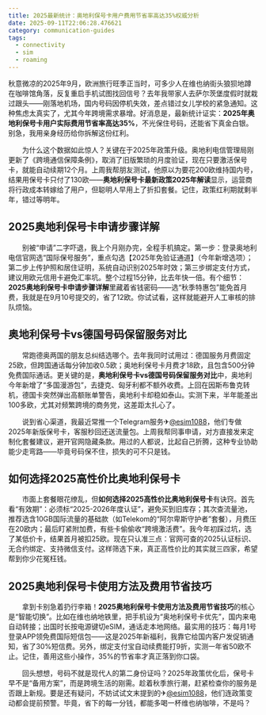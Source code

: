 ```yaml
---
title: 2025最新统计：奥地利保号卡用户费用节省率高达35%权威分析
date: 2025-09-11T22:06:28.476621
category: communication-guides
tags:
  - connectivity
  - sim
  - roaming
---
```


秋意微凉的2025年9月，欧洲旅行旺季正当时，可多少人在维也纳街头狼狈地蹲在咖啡馆角落，反复重启手机试图找回信号？去年我带家人去萨尔茨堡度假时就栽过跟头——刚落地机场，国内号码因停机失效，差点错过女儿学校的紧急通知。这种焦虑太真实了，尤其今年跨境需求暴增。好消息是，最新统计证实：**2025年奥地利保号卡用户实际费用节省率高达35%**，不光保住号码，还能省下真金白银。别急，我用亲身经历给你拆解这份红利。

　　为什么这个数据如此惊人？关键在于2025年政策升级。奥地利电信管理局刚更新了《跨境通信保障条例》，取消了旧版繁琐的月度验证，现在只要激活保号卡，就能自动续期12个月。上周我帮朋友测试，他原以为要花200欧维持国内号，结果用保号卡只付了130欧——**奥地利保号卡最新政策2025年解读**显示，运营商将行政成本转嫁给了用户，但聪明人早用上了折扣套餐。记住，政策红利期就剩半年，错过等明年。

## 2025奥地利保号卡申请步骤详解

　　别被“申请”二字吓退，我上个月刚办完，全程手机搞定。第一步：登录奥地利电信官网选“国际保号服务”，重点勾选【2025年免验证通道】（今年新增选项）；第二步上传护照和居住证明，系统自动识别2025年时效；第三步绑定支付方式，建议用欧元信用卡避免汇率坑。整个过程15分钟，比去年快一倍。有个细节：**2025奥地利保号卡申请步骤详解**里藏着省钱密码——选“秋季特惠包”能免首月费，我就是在9月10号提交的，省了12欧。你试试看，这样就能避开人工审核的排队烦恼。

## 奥地利保号卡vs德国号码保留服务对比

　　常跑德奥两国的朋友总纠结选哪个。去年我同时试用过：德国服务月费固定25欧，但跨国通话每分钟加收0.5欧；奥地利保号卡月费才18欧，且包含500分钟免费国际通话。更关键的是，**奥地利保号卡vs德国号码保留服务对比**中，奥地利今年新增了“多国漫游包”，去捷克、匈牙利都不额外收费。上回在因斯布鲁克转机，德国卡突然弹出高额账单警告，奥地利卡却稳如泰山。实测下来，半年能差出100多欧，尤其对频繁跨境的商务党，这差距太扎心了。

　　说到省心渠道，我最近常推一个Telegram服务✈[@esim1088](https://t.me/s/esim1088)，他们专做2025年新版保号卡，客服秒回还送流量包。上周我帮同事申请，对方直接发来定制化套餐建议，避开官网隐藏条款。用过的人都说，比起自己折腾，这种专业协助能少走弯路——毕竟号码保不住，损失的可不只是钱。

## 如何选择2025高性价比奥地利保号卡

　　市面上套餐眼花缭乱，但**如何选择2025高性价比奥地利保号卡**有诀窍。首先看“有效期”：必须标“2025-2026年度认证”，避免买到旧库存；其次查流量池，推荐选含10GB国际流量的基础款（如Telekom的“阿尔卑斯守护者”套餐），月费压在20欧内；最后盯紧附加费，有些卡偷偷收“跨境激活费”。我今年初踩过坑，选了某低价卡，结果首月被扣25欧。现在只认准三点：官网可查的2025认证标识、无合约绑定、支持微信支付。这样筛选下来，真正高性价比的其实就三四家，希望帮到你少花冤枉钱。

## 2025奥地利保号卡使用方法及费用节省技巧

　　拿到卡别急着扔行李箱！**2025奥地利保号卡使用方法及费用节省技巧**的核心是“智能切换”。比如在维也纳地铁里，把手机设为“奥地利保号卡优先”，国内来电自动转接；出国时长按电源键切eSIM，通话走本地网络。最实用的技巧：每月1号登录APP领免费国际短信包——这是2025年新福利，我靠它给国内客户发促销通知，省了30%短信费。另外，绑定支付宝自动续费能打9折，实测一年省50欧不止。记住，善用这些小操作，35%的节省率才真正落到你口袋。

　　回头想想，号码不就是现代人的第二身份证吗？2025年政策优化后，保号卡早不是“备用方案”，而是跨境生活的刚需。趁着秋季旅行潮，赶紧检查你的服务是否跟上新规。要是还有疑问，不妨试试文末提到的✈[@esim1088](https://t.me/s/esim1088)，他们连政策变动都会提前预警。毕竟，省下的每一分钱，都能多喝一杯维也纳咖啡，不是吗？